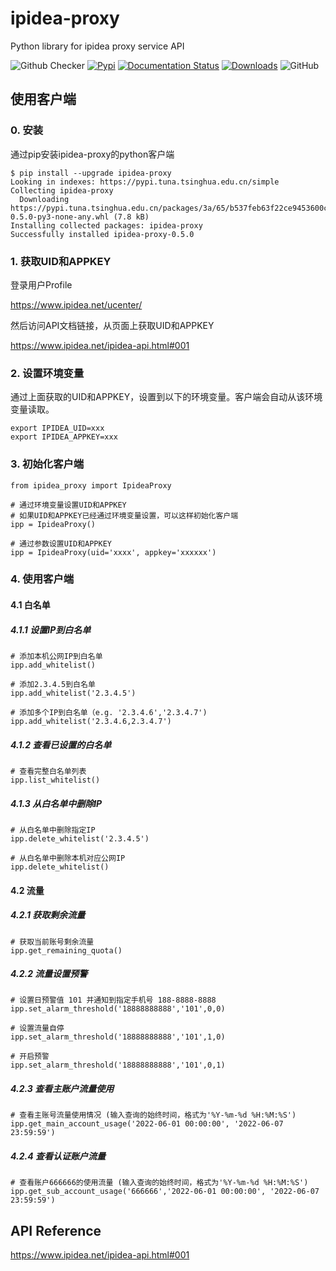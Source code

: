 # ipidea-proxy

Python library for ipidea proxy service API

![Github Checker](https://github.com/pinclr/ipidea-proxy/actions/workflows/pytest.yml/badge.svg?branch=main)
[![Pypi](https://img.shields.io/pypi/v/ipidea-proxy.svg)](https://pypi.org/project/ipidea-proxy/)
[![Documentation Status](https://readthedocs.org/projects/ipidea-proxy/badge/?version=latest)](https://ipidea-proxy.readthedocs.io/en/latest/?badge=latest)
[![Downloads](https://pepy.tech/badge/ipidea-proxy)](https://pepy.tech/project/ipidea-proxy)
![GitHub](https://img.shields.io/github/license/pinclr/ipidea-proxy)

## 使用客户端

### 0. 安装

通过pip安装ipidea-proxy的python客户端

```shell
$ pip install --upgrade ipidea-proxy
Looking in indexes: https://pypi.tuna.tsinghua.edu.cn/simple
Collecting ipidea-proxy
  Downloading https://pypi.tuna.tsinghua.edu.cn/packages/3a/65/b537feb63f22ce9453600cd49fbf1a230df6914c1ba133ed91efb1fa9a53/ipidea_proxy-0.5.0-py3-none-any.whl (7.8 kB)
Installing collected packages: ipidea-proxy
Successfully installed ipidea-proxy-0.5.0
```

### 1. 获取UID和APPKEY

登录用户Profile

https://www.ipidea.net/ucenter/

然后访问API文档链接，从页面上获取UID和APPKEY

https://www.ipidea.net/ipidea-api.html#001

### 2. 设置环境变量

通过上面获取的UID和APPKEY，设置到以下的环境变量。客户端会自动从该环境变量读取。

```shell
export IPIDEA_UID=xxx
export IPIDEA_APPKEY=xxx
```

### 3. 初始化客户端

```shell
from ipidea_proxy import IpideaProxy

# 通过环境变量设置UID和APPKEY
# 如果UID和APPKEY已经通过环境变量设置，可以这样初始化客户端
ipp = IpideaProxy()

# 通过参数设置UID和APPKEY
ipp = IpideaProxy(uid='xxxx', appkey='xxxxxx')

```

### 4. 使用客户端

#### 4.1 白名单
##### 4.1.1 设置IP到白名单

```shell
# 添加本机公网IP到白名单
ipp.add_whitelist()

# 添加2.3.4.5到白名单
ipp.add_whitelist('2.3.4.5')

# 添加多个IP到白名单（e.g. '2.3.4.6','2.3.4.7')
ipp.add_whitelist('2.3.4.6,2.3.4.7')
```

##### 4.1.2 查看已设置的白名单

```shell
# 查看完整白名单列表
ipp.list_whitelist()
```

##### 4.1.3 从白名单中删除IP

```shell
# 从白名单中删除指定IP
ipp.delete_whitelist('2.3.4.5')

# 从白名单中删除本机对应公网IP
ipp.delete_whitelist()
```

#### 4.2 流量
##### 4.2.1 获取剩余流量

```shell
# 获取当前账号剩余流量
ipp.get_remaining_quota()
```
##### 4.2.2 流量设置预警

```shell
# 设置日预警值 101 并通知到指定手机号 188-8888-8888
ipp.set_alarm_threshold('18888888888','101',0,0)

# 设置流量自停
ipp.set_alarm_threshold('18888888888','101',1,0)

# 开启预警
ipp.set_alarm_threshold('18888888888','101',0,1)
```

##### 4.2.3 查看主账户流量使用

```shell
# 查看主账号流量使用情况 (输入查询的始终时间，格式为'%Y-%m-%d %H:%M:%S')
ipp.get_main_account_usage('2022-06-01 00:00:00', '2022-06-07 23:59:59')
```

##### 4.2.4 查看认证账户流量
```shell
# 查看账户666666的使用流量 (输入查询的始终时间，格式为'%Y-%m-%d %H:%M:%S')
ipp.get_sub_account_usage('666666','2022-06-01 00:00:00', '2022-06-07 23:59:59')
```

## API Reference

https://www.ipidea.net/ipidea-api.html#001

